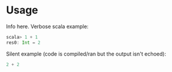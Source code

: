 # Usage

Info here. Verbose scala example:

```scala
scala> 1 + 1
res0: Int = 2
```

Silent example (code is compiled/ran but the output isn't echoed):

```scala
2 + 2
```

